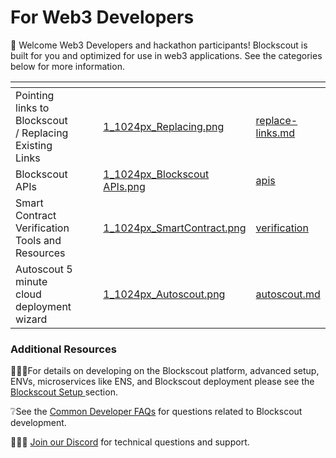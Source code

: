 # For Web3 Developers

👋 Welcome Web3 Developers and hackathon participants! Blockscout is built for you and optimized for use in web3 applications. See the categories below for more information.&#x20;

<table data-card-size="large" data-view="cards"><thead><tr><th></th><th></th><th></th><th data-hidden data-card-cover data-type="files"></th><th data-hidden data-card-target data-type="content-ref"></th></tr></thead><tbody><tr><td>Pointing links to Blockscout / Replacing Existing Links</td><td></td><td></td><td><a href="../.gitbook/assets/1_1024px_Replacing.png">1_1024px_Replacing.png</a></td><td><a href="replace-links.md">replace-links.md</a></td></tr><tr><td>Blockscout APIs</td><td></td><td></td><td><a href="../.gitbook/assets/1_1024px_Blockscout APIs.png">1_1024px_Blockscout APIs.png</a></td><td><a href="apis/">apis</a></td></tr><tr><td>Smart Contract Verification Tools and Resources</td><td></td><td></td><td><a href="../.gitbook/assets/1_1024px_SmartContract.png">1_1024px_SmartContract.png</a></td><td><a href="verification/">verification</a></td></tr><tr><td>Autoscout 5 minute cloud deployment wizard</td><td></td><td></td><td><a href="../.gitbook/assets/1_1024px_Autoscout.png">1_1024px_Autoscout.png</a></td><td><a href="autoscout.md">autoscout.md</a></td></tr></tbody></table>

### Additional Resources

🏃🏻‍♂️For details on developing on the Blockscout platform, advanced setup, ENVs, microservices like ENS, and Blockscout deployment please see the [Blockscout Setup ](../setup/information-and-settings/)section.

&#x20;❔See the [Common Developer FAQs](../faqs/developer-faqs.md) for questions related to Blockscout development.

&#x20;🙋🏽‍♀️ [Join our Discord](https://discord.gg/blockscout) for technical questions and support.

